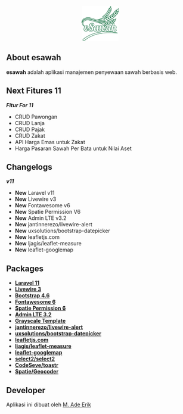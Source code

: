 <p align="center"><img src="public/logo/esawah-logo.png" width="100"></p>

## About esawah

<b>esawah</b> adalah aplikasi manajemen penyewaan sawah berbasis web.

## Next Fitures 11

<b><i>Fitur For 11</i></b>
<ul>
<li>CRUD Pawongan</li>
<li>CRUD Lanja</li>
<li>CRUD Pajak</li>
<li>CRUD Zakat</li>
<li>API Harga Emas untuk Zakat</li>
<li>Harga Pasaran Sawah Per Bata untuk Nilai Aset</li>
</ul>

## Changelogs

<b><i>v11</i></b>
<ul>
<li><b>New</b> Laravel v11</li>
<li><b>New</b> Livewire v3</li>
<li><b>New</b> Fontawesome v6</li>
<li><b>New</b> Spatie Permission V6</li>
<li><b>New</b> Admin LTE v3.2</li>
<li><b>New</b> jantinnerezo/livewire-alert</li>
<li><b>New</b> uxsolutions/bootstrap-datepicker</li>
<li><b>New</b> leafletjs.com</li>
<li><b>New</b> ljagis/leaflet-measure</li>
<li><b>New</b> leaflet-googlemap</li>
</ul>

## Packages

- **[Laravel 11](https://laravel.com/docs/11.x/releases)**
- **[Livewire 3](https://livewire.laravel.com/docs/quickstart)**
- **[Bootstrap 4.6](https://getbootstrap.com/docs/4.6/getting-started/introduction/)**
- **[Fontawesome 6](https://fontawesome.com/icons)**
- **[Spatie Permission 6](https://spatie.be/docs/laravel-permission/v6/introduction)**
- **[Admin LTE 3.2](https://github.com/ColorlibHQ/AdminLTE/releases/tag/v3.2.0)**
- **[Grayscale Template](https://startbootstrap.com/theme/grayscale)**
- **[jantinnerezo/livewire-alert](https://github.com/jantinnerezo/livewire-alert)**
- **[uxsolutions/bootstrap-datepicker](https://github.com/uxsolutions/bootstrap-datepicker)**
- **[leafletjs.com](https://leafletjs.com/)**
- **[ljagis/leaflet-measure](https://github.com/ljagis/leaflet-measure/)**
- **[leaflet-googlemap](https://stackoverflow.com/questions/9394190/leaflet-map-api-with-google-satellite-layer)**
- **[select2/select2](https://github.com/select2/select2)**
- **[CodeSeve/toastr](https://github.com/CodeSeven/toastr)**
- **[Spatie/Geocoder](https://github.com/spatie/geocoder)**

## Developer

Aplikasi ini dibuat oleh  [M. Ade Erik](mailto:ozonerik@gmail.com)
